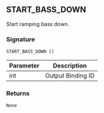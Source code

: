 ## START\_BASS\_DOWN

Start ramping bass down.


### Signature

`START_BASS_DOWN ()`


| Parameter | Description |
| --- | --- |
| int | Output Binding ID |



### Returns

`None`